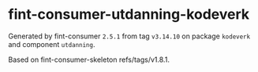 # fint-consumer-utdanning-kodeverk

Generated by fint-consumer `2.5.1` from tag `v3.14.10` on package `kodeverk` and component `utdanning`.

Based on fint-consumer-skeleton refs/tags/v1.8.1.
